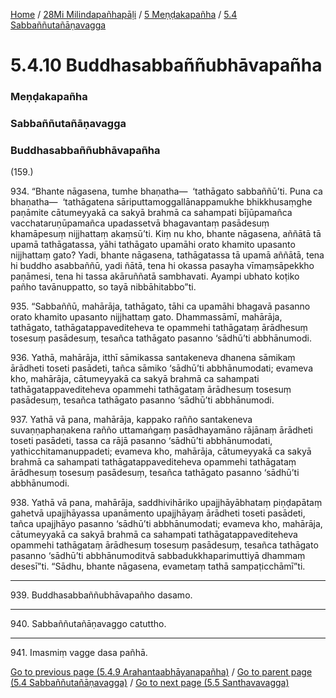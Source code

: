 
[Home](/) / [28Mi Milindapañhapāḷi](/tipitaka/28Mi.md) / [5 Meṇḍakapañha](/tipitaka/28Mi/5.md) / [5.4 Sabbaññutañāṇavagga](/tipitaka/28Mi/5/5.4.md)

# 5.4.10 Buddhasabbaññubhāvapañha

### Meṇḍakapañha

### Sabbaññutañāṇavagga

### Buddhasabbaññubhāvapañha

(159.)

934\. “Bhante nāgasena, tumhe bhaṇatha—  ‘tathāgato sabbaññū’ti. Puna ca bhaṇatha—  ‘tathāgatena sāriputtamoggallānappamukhe bhikkhusaṃghe paṇāmite cātumeyyakā ca sakyā brahmā ca sahampati bījūpamañca vacchataruṇūpamañca upadassetvā bhagavantaṃ pasādesuṃ khamāpesuṃ nijjhattaṃ akaṃsū’ti. Kiṃ nu kho, bhante nāgasena, aññātā tā upamā tathāgatassa, yāhi tathāgato upamāhi orato khamito upasanto nijjhattaṃ gato? Yadi, bhante nāgasena, tathāgatassa tā upamā aññātā, tena hi buddho asabbaññū, yadi ñātā, tena hi okassa pasayha vīmaṃsāpekkho paṇāmesi, tena hi tassa akāruññatā sambhavati. Ayampi ubhato koṭiko pañho tavānuppatto, so tayā nibbāhitabbo”ti.

935\. “Sabbaññū, mahārāja, tathāgato, tāhi ca upamāhi bhagavā pasanno orato khamito upasanto nijjhattaṃ gato. Dhammassāmī, mahārāja, tathāgato, tathāgatappavediteheva te opammehi tathāgataṃ ārādhesuṃ tosesuṃ pasādesuṃ, tesañca tathāgato pasanno ‘sādhū’ti abbhānumodi.

936\. Yathā, mahārāja, itthī sāmikassa santakeneva dhanena sāmikaṃ ārādheti toseti pasādeti, tañca sāmiko ‘sādhū’ti abbhānumodati; evameva kho, mahārāja, cātumeyyakā ca sakyā brahmā ca sahampati tathāgatappavediteheva opammehi tathāgataṃ ārādhesuṃ tosesuṃ pasādesuṃ, tesañca tathāgato pasanno ‘sādhū’ti abbhānumodi.

937\. Yathā vā pana, mahārāja, kappako rañño santakeneva suvaṇṇaphaṇakena rañño uttamaṅgaṃ pasādhayamāno rājānaṃ ārādheti toseti pasādeti, tassa ca rājā pasanno ‘sādhū’ti abbhānumodati, yathicchitamanuppadeti; evameva kho, mahārāja, cātumeyyakā ca sakyā brahmā ca sahampati tathāgatappavediteheva opammehi tathāgataṃ ārādhesuṃ tosesuṃ pasādesuṃ, tesañca tathāgato pasanno ‘sādhū’ti abbhānumodi.

938\. Yathā vā pana, mahārāja, saddhivihāriko upajjhāyābhataṃ piṇḍapātaṃ gahetvā upajjhāyassa upanāmento upajjhāyaṃ ārādheti toseti pasādeti, tañca upajjhāyo pasanno ‘sādhū’ti abbhānumodati; evameva kho, mahārāja, cātumeyyakā ca sakyā brahmā ca sahampati tathāgatappavediteheva opammehi tathāgataṃ ārādhesuṃ tosesuṃ pasādesuṃ, tesañca tathāgato pasanno ‘sādhū’ti abbhānumoditvā sabbadukkhaparimuttiyā dhammaṃ desesī”ti. “Sādhu, bhante nāgasena, evametaṃ tathā sampaṭicchāmī”ti.

---

939\. Buddhasabbaññubhāvapañho dasamo.



---

940\. Sabbaññutañāṇavaggo catuttho.



---

941\. Imasmiṃ vagge dasa pañhā.



[Go to previous page (5.4.9 Arahantaabhāyanapañha)](/tipitaka/28Mi/5/5.4/5.4.9.md) / [Go to parent page (5.4 Sabbaññutañāṇavagga)](/tipitaka/28Mi/5/5.4.md) / [Go to next page (5.5 Santhavavagga)](/tipitaka/28Mi/5/5.5.md)


